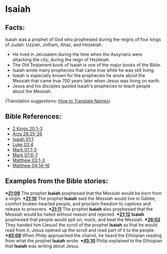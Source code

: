 # Isaiah #

## Facts: ##

Isaiah was a prophet of God who prophesied during the reigns of four kings of Judah: Uzziah, Jotham, Ahaz, and Hezekiah.

* He lived in Jerusalem during the time when the Assyrians were attacking the city, during the reign of Hezekiah.
* The Old Testament book of Isaiah is one of the major books of the Bible.
* Isaiah wrote many prophecies that came true while he was still living.
* Isaiah is especially known for the prophecies he wrote about the Messiah that came true 700 years later when Jesus was living on earth.
* Jesus and his disciples quoted Isaiah's prophecies to teach people about the Messiah. 

(Translation suggestions: [How to Translate Names](en/ta-vol1/translate/man/translate-names))



## Bible References: ##

* [2 Kings 20:1-3](en/tn/2ki/help/20/01)
* [Acts 28:25-26](en/tn/act/help/28/25)
* [Isaiah 01:1](en/tn/isa/help/01/01)
* [Luke 03:4](en/tn/luk/help/03/04)
* [Mark 01:1-3](en/tn/mrk/help/01/01)
* [Mark 07:6-7](en/tn/mrk/help/07/06)
* [Matthew 03:1-3](en/tn/mat/help/03/01)
* [Matthew 04:14-16](en/tn/mat/help/04/14)

## Examples from the Bible stories: ##

  __*[21:09](en/tn/obs/help/21/09)__ The prophet __Isaiah__ prophesied that the Messiah would be born from a virgin.
  __*[21:10](en/tn/obs/help/21/10)__ The prophet __Isaiah__ said the Messiah would live in Galilee, comfort broken-hearted people, and proclaim freedom to captives and release to prisoners. 
  __*[21:11](en/tn/obs/help/21/11)__ The prophet __Isaiah__ also prophesied that the Messiah would be hated without reason and rejected.
  __*[21:12](en/tn/obs/help/21/12)__ __Isaiah__ prophesied that people would spit on, mock, and beat the Messiah. 
  __*[26:02](en/tn/obs/help/26/02)__ They handed him (Jesus) the scroll of the prophet __Isaiah__ so that he would read from it. Jesus opened up the scroll and read part of it to the people.
  __*[45:08](en/tn/obs/help/45/08)__ When Philip approached the chariot, he heard the Ethiopian reading from what the prophet __Isaiah__ wrote.
  __*[45:10](en/tn/obs/help/45/10)__ Philip explained to the Ethiopian that __Isaiah__ was writing about Jesus.